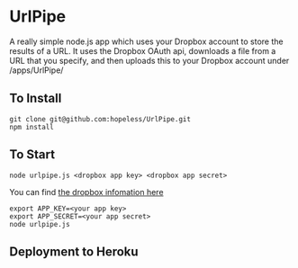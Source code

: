 UrlPipe
=======

A really simple node.js app which uses your Dropbox account to store the results of a URL. It uses the Dropbox OAuth api, downloads a file from a URL that you specify, and then uploads this to your Dropbox account under /apps/UrlPipe/

To Install
----------

	git clone git@github.com:hopeless/UrlPipe.git
	npm install

To Start
--------

	node urlpipe.js <dropbox app key> <dropbox app secret>

You can find [the dropbox infomation here](https://www.dropbox.com/developers/apps)

	export APP_KEY=<your app key>
	export APP_SECRET=<your app secret>
	node urlpipe.js

Deployment to Heroku
--------------------

